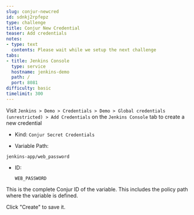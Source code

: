 ```yaml
---
slug: conjur-newcred
id: sdnkj2rpfepz
type: challenge
title: Conjur New Credential
teaser: Add credentials
notes:
- type: text
  contents: Please wait while we setup the next challenge
tabs:
- title: Jenkins Console
  type: service
  hostname: jenkins-demo
  path: /
  port: 8081
difficulty: basic
timelimit: 300
---
```

Visit `Jenkins > Demo > Credentials > Demo > Global credentials (unrestricted) > Add Credentials` on the `Jenkins Console` tab to create a new credential

-  Kind: `Conjur Secret Credentials`

-  Variable Path:

  ```text
  jenkins-app/web_password
  ```

- ID:
  ```text
  WEB_PASSWORD
  ```

This is the complete Conjur ID of the variable. This includes the policy path where the variable is defined.

Click "Create" to save it.
